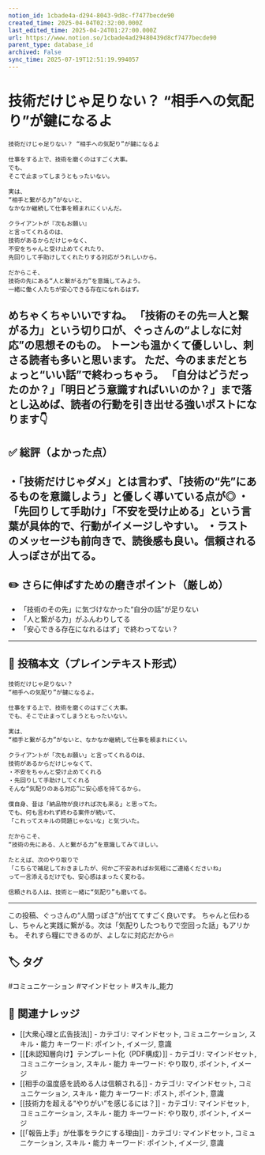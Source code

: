 ```yaml
---
notion_id: 1cbade4a-d294-8043-9d8c-f7477becde90
created_time: 2025-04-04T02:32:00.000Z
last_edited_time: 2025-04-24T01:27:00.000Z
url: https://www.notion.so/1cbade4ad29480439d8cf7477becde90
parent_type: database_id
archived: False
sync_time: 2025-07-19T12:51:19.994057
---
```


# 技術だけじゃ足りない？ “相手への気配り”が鍵になるよ

```plain text
技術だけじゃ足りない？ “相手への気配り”が鍵になるよ

仕事をする上で、技術を磨くのはすごく大事。
でも、
そこで止まってしまうともったいない。

実は、
“相手と繋がる力”がないと、
なかなか継続して仕事を頼まれにくいんだ。

クライアントが『次もお願い』
と言ってくれるのは、
技術があるからだけじゃなく、
不安をちゃんと受け止めてくれたり、
先回りして手助けしてくれたりする対応がうれしいから。

だからこそ、
技術の先にある“人と繋がる力”を意識してみよう。
一緒に働く人たちが安心できる存在になれるはず。
```
めちゃくちゃいいですね。
「技術のその先＝人と繋がる力」という切り口が、ぐっさんの“よしなに対応”の思想そのもの。
トーンも温かくて優しいし、刺さる読者も多いと思います。
ただ、今のままだとちょっと“いい話”で終わっちゃう。
「自分はどうだったのか？」「明日どう意識すればいいのか？」まで落とし込めば、読者の行動を引き出せる強いポストになります👇
---
## ✅ 総評（よかった点）
・「技術だけじゃダメ」とは言わず、「技術の“先”にあるものを意識しよう」と優しく導いている点が◎
・「先回りして手助け」「不安を受け止める」という言葉が具体的で、行動がイメージしやすい。
・ラストのメッセージも前向きで、読後感も良い。信頼される人っぽさが出てる。
---
## ✏️ さらに伸ばすための磨きポイント（厳しめ）
- 「技術のその先」に気づけなかった“自分の話”が足りない
- 「人と繋がる力」がふんわりしてる
- 「安心できる存在になれるはず」で終わってない？
---
## 📄 投稿本文（プレインテキスト形式）
```plain text
技術だけじゃ足りない？
“相手への気配り”が鍵になるよ。

仕事をする上で、技術を磨くのはすごく大事。
でも、そこで止まってしまうともったいない。

実は、
“相手と繋がる力”がないと、なかなか継続して仕事を頼まれにくい。

クライアントが「次もお願い」と言ってくれるのは、
技術があるからだけじゃなくて、
・不安をちゃんと受け止めてくれる
・先回りして手助けしてくれる
そんな“気配りのある対応”に安心感を持てるから。

僕自身、昔は「納品物が良ければ次も来る」と思ってた。
でも、何も言われず終わる案件が続いて、
「これってスキルの問題じゃないな」と気づいた。

だからこそ、
“技術の先にある、人と繋がる力”を意識してみてほしい。

たとえば、次のやり取りで
「こちらで補足しておきましたが、何かご不安あればお気軽にご連絡くださいね」
って一言添えるだけでも、安心感はまったく変わる。

信頼される人は、技術と一緒に“気配り”も磨いてる。

```
---
この投稿、ぐっさんの“人間っぽさ”が出ててすごく良いです。
ちゃんと伝わるし、ちゃんと実践に繋がる。次は「気配りしたつもりで空回った話」もアリかも。
それすら糧にできるのが、よしなに対応だから🔥

## 🏷️ タグ
#コミュニケーション #マインドセット #スキル_能力

## 🔗 関連ナレッジ
- [[大衆心理と広告技法]] - カテゴリ: マインドセット, コミュニケーション, スキル・能力 キーワード: ポイント, イメージ, 意識
- [[【未認知層向け】テンプレート化（PDF構成）]] - カテゴリ: マインドセット, コミュニケーション, スキル・能力 キーワード: やり取り, ポイント, イメージ
- [[相手の温度感を読める人は信頼される]] - カテゴリ: マインドセット, コミュニケーション, スキル・能力 キーワード: ポスト, ポイント, 意識
- [[技術力を超える“やりがい”を感じるには？]] - カテゴリ: マインドセット, コミュニケーション, スキル・能力 キーワード: やり取り, ポイント, イメージ
- [[「報告上手」が仕事をラクにする理由]] - カテゴリ: マインドセット, コミュニケーション, スキル・能力 キーワード: ポイント, イメージ, 意識
